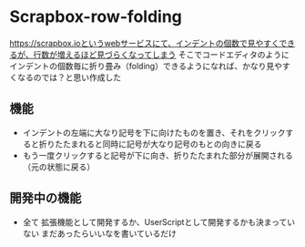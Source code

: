 # Scrapbox-row-folding
https://scrapbox.ioというwebサービスにて、インデントの個数で見やすくできるが、行数が増えるほど見づらくなってしまう
そこでコードエディタのようにインデントの個数毎に折り畳み（folding）できるようになれば、かなり見やすくなるのでは？と思い作成した

## 機能
- インデントの左端に大なり記号を下に向けたものを置き、それをクリックすると折りたたまれると同時に記号が大なり記号のもとの向きに戻る
- もう一度クリックすると記号が下に向き、折りたたまれた部分が展開される（元の状態に戻る）

## 開発中の機能
- 全て
拡張機能として開発するか、UserScriptとして開発するかも決まっていない
まだあったらいいなを書いているだけ
